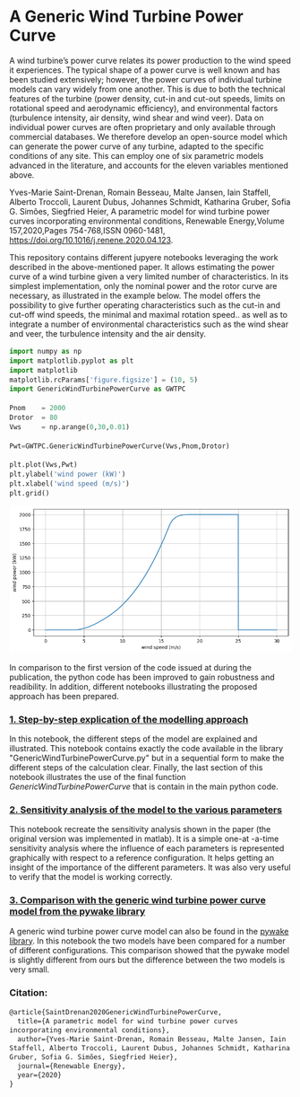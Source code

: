 # A Generic Wind Turbine Power Curve

A wind turbine’s power curve relates its power production to the wind speed it experiences. The typical shape of a power curve is well known and has been studied extensively; however, the power curves of individual turbine models can vary widely from one another. This is due to both the technical features of the turbine (power density, cut-in and cut-out speeds, limits on rotational speed and aerodynamic efficiency), and environmental factors (turbulence intensity, air density, wind shear and wind veer). Data on individual power curves are often proprietary and only available through commercial databases. We therefore develop an open-source model which can generate the power curve of any turbine, adapted to the specific conditions of any site. This can employ one of six parametric models advanced in the literature, and accounts for the eleven variables mentioned above.

Yves-Marie Saint-Drenan, Romain Besseau, Malte Jansen, Iain Staffell, Alberto Troccoli, Laurent Dubus, Johannes Schmidt, Katharina Gruber, Sofia G. Simões, Siegfried Heier, A parametric model for wind turbine power curves incorporating environmental conditions, Renewable Energy,Volume 157,2020,Pages 754-768,ISSN 0960-1481, https://doi.org/10.1016/j.renene.2020.04.123.

This repository contains different jupyere notebooks leveraging the work described in the above-mentioned paper. It allows estimating the power curve of a wind turbine given a very limited number of characteristics. In its simplest implementation, only the nominal power and the rotor curve are necessary, as illustrated in the example below. The model offers the possibility to give further operating characteristics such as the cut-in and cut-off wind speeds, the minimal and maximal rotation speed.. as well as to integrate a number of environmental characteristics such as the wind shear and veer, the turbulence intensity and the air density.

``` python
import numpy as np
import matplotlib.pyplot as plt
import matplotlib
matplotlib.rcParams['figure.figsize'] = (10, 5)
import GenericWindTurbinePowerCurve as GWTPC

Pnom    = 2000
Drotor  = 80
Vws     = np.arange(0,30,0.01)

Pwt=GWTPC.GenericWindTurbinePowerCurve(Vws,Pnom,Drotor)

plt.plot(Vws,Pwt)
plt.ylabel('wind power (kW)')
plt.xlabel('wind speed (m/s)')
plt.grid()
```

<p align="center">
<img src="https://github.com/YvesMSaintDrenan/WT_PowerCurveModel/blob/master/fig/ExampleWTPowerCurve.png" width=600px>
</p>

In comparison to the first version of the code issued at during the publication, the python code has been improved to gain robustness and readibility. In addition, different notebooks illustrating the proposed approach has been prepared.

### [1. Step-by-step explication of the modelling approach](https://github.com/YvesMSaintDrenan/WT_PowerCurveModel/blob/master/GenericWindTurbinePowerCurve_1_ModellingSteps.ipynb)

In this notebook, the different steps of the model are explained and illustrated. This notebook contains exactly the code available in the library "GenericWindTurbinePowerCurve.py" but in a sequential form to make the different steps of the calculation clear. Finally, the last section of this notebook illustrates the use of the final function <i>GenericWindTurbinePowerCurve</i> that is contain in the main python code.

### [2. Sensitivity analysis of the model to the various parameters](https://github.com/YvesMSaintDrenan/WT_PowerCurveModel/blob/master/GenericWindTurbinePowerCurve_2_SensitivityAnalysis.ipynb)

This notebook recreate the sensitivity analysis shown in the paper (the original version was implemented in matlab). It is a simple one-at -a-time sensitivity analysis where the influence of each parameters is represented graphically with respect to a reference configuration. It helps getting an insight of the importance of the different parameters. It was also very useful to verify that the model is working correctly.

### [3. Comparison with the generic wind turbine power curve model from the pywake library](https://github.com/YvesMSaintDrenan/WT_PowerCurveModel/blob/master/GenericWindTurbinePowerCurve_3_ComparisonPyWake.ipynb)

A generic wind turbine power curve model can also be found in the [pywake library](https://github.com/DTUWindEnergy/PyWake). In this notebook the two models have been compared for a number of different configurations. This comparison showed that the pywake model is slightly different from ours but the difference between the two models is very small.

### Citation: 

```
@article{SaintDrenan2020GenericWindTurbinePowerCurve,
  title={A parametric model for wind turbine power curves incorporating environmental conditions},
  author={Yves-Marie Saint-Drenan, Romain Besseau, Malte Jansen, Iain Staffell, Alberto Troccoli, Laurent Dubus, Johannes Schmidt, Katharina Gruber, Sofia G. Simões, Siegfried Heier},
  journal={Renewable Energy},
  year={2020}
}
```